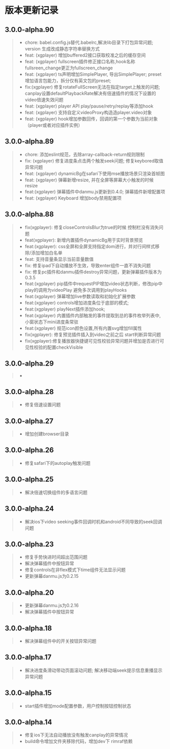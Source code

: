 # 版本更新记录
## 3.0.0-alpha.90
>* chore: babel.config.js替代.babelrc,解决lib目录下打包异常问题; version
生成改成静态字符串替换方式
>* feat: (xgplayer) 增加buffered2接口获取校准之后的缓存空间
>* feat: (xgplayer) fullscreen插件修正接口名称,hook名称fullsreen_change更正为fullscreen_change
>* feat: (xgplayer) ts声明增加SimplePlayer, 导出SimplePlayer; preset增加语言包能力，拆分仅有英文包的preset;
>* fix:(xgplayer) 修复rotateFullScreen无法在指定target上触发的问题; canplay设置defaultPlaybackRate解决有倍速插件的情况下设置的video倍速失效问题
>* feat: (xgplayer) player API play/pause/retry/replay等添加hook
>* feat: (xgplayer) 支持自定义videoProxy构造造player.video对象
>* feat: (xgplayer) hook增加参数回传，回调的第一个参数为当前对象（player或者对应插件实例）

## 3.0.0-alpha.89
>* chore: 添加eslint规范，去除array-callback-return规则限制
>* fix: (xgplayer) 修复进度条点击两个触发seek问题; 修复keybored取值异常问题
>* feat: (xgplayer) dynamicBg在safari下使用mse播放场景只渲染首帧图
>* feat: (xgplayer) 弹幕新增resize, 并在全屏等屏幕大小触发的时候resize
>* feat:(xgplayer) 弹幕插件中danmu.js更新到0.4.0; 弹幕插件新增配置项
>* feat: (xgplayer) Keyboard 增加body禁用配置项


## 3.0.0-alpha.88
>* fix(xgplayer): 修复closeControlsBlur为true的时候 控制栏没有消失问题
>* feat(xgplayer): 新增内置插件dynamicBg用于实时背景预览
>* feat:(xgplayer): css全屏和全屏支持指定dom进行，并对行间样式移除/添加增加白名单
>* feat: 支持音量条显示当前音量数值
>* fix: 修复ipad下自动播放不生效，导致enter组件一直不消失问题
>* fix: 修复pc插件和danmu插件destroy异常问题，更新弹幕插件版本为0.3.5
>* feat:(xgplayer) pip插件中requestPIP增加video状态判断，修改pip中play的调用为videoPlay 避免多次调用到playHooks
>* feat:(xgplayer) 弹幕增加live参数读取和初始化扩展参数
>* feat:(xgplayer) controls增加进度条位于底部的模式;
>* feat:(xgplayer) playNext插件添加hook;
>* feat:(xgplayer) 内置插件内部触发的事件提取到总的事件枚举列表中, 小窗状态下mini进度条常驻
>* feat:(xgplayer) 规范icon颜色设置,所有内置svg增加fill属性
>* fix(xgplayer): 修复预览插件插入到video之前之后 start判断异常问题
>* fix(xgplayer):修复播放器快捷键可见性校验异常问题并增加是否进行可见性校验的配置checkVisible


## 3.0.0-alpha.29
>* 
## 3.0.0-alpha.28
>* 修复倍速设置问题

## 3.0.0-alpha.27
>* 增加创建browser目录

## 3.0.0-alpha.26
>* 修复safari下的autoplay触发问题

## 3.0.0-alpha.25
>* 解决倍速切换组件的多语言问题

## 3.0.0-alpha.24
>* 解决ios下video seeking事件回调时机和android不同导致的seek回调问题
## 3.0.0-alpha.23
>* 修复手势快进时间超出范围问题
>* 解决弹幕插件中按钮异常
>* 修复controls在非flex模式下time组件无法显示问题
>* 更新弹幕danmu.js为0.2.15

## 3.0.0-alpha.20
>* 更新弹幕danmu.js为0.2.16
>* 解决弹幕插件中按钮异常

## 3.0.0-alpha.18
>* 解决弹幕组件中的开关按钮异常问题

## 3.0.0-alpha.17
>* 解决进度条滑动带动页面滚动问题; 解决移动端seek提示信息重播显示异常问题

## 3.0.0-alpha.15
>* start插件增加mode配置参数，用户控制按钮控制状态

## 3.0.0-alpha.14
>* 修复ios下无法自动播放没有触发canplay的异常情况
>* build命令增加文件夹移除代码，增加dev下 rimraf依赖